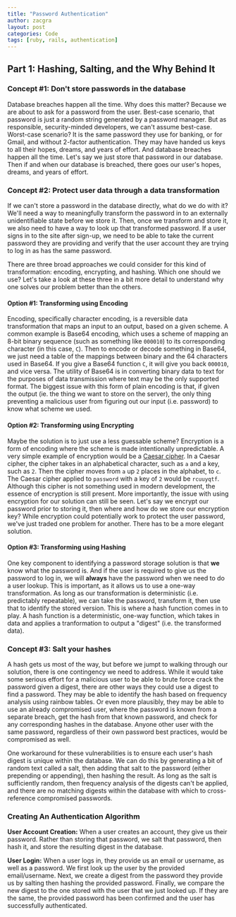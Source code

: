 ```yaml
---
title: "Password Authentication"
author: zacgra
layout: post
categories: Code
tags: [ruby, rails, authentication]
---
```


## Part 1: Hashing, Salting, and the Why Behind It

### Concept #1: Don't store passwords in the database

Database breaches happen all the time. Why does this matter? Because we are about to ask for a password from the user. Best-case scenario, that password is just a random string generated by a password manager. But as responsible, security-minded developers, we can't assume best-case. Worst-case scenario? It is the same password they use for banking, or for Gmail, and without 2-factor authentication. They may have handed us keys to all their hopes, dreams, and years of effort. And database breaches happen all the time. Let's say we just store that password in our database. Then if and when our database is breached, there goes our user's hopes, dreams, and years of effort.

### Concept #2: Protect user data through a data transformation

If we can't store a password in the database directly, what do we do with it? We'll need a way to meaningfully transform the password in to an externally unidentifiable state before we store it. Then, once we transform and store it, we also need to have a way to look up that transformed password. If a user signs in to the site after sign-up, we need to be able to take the current password they are providing and verify that the user account they are trying to log in as has the same password.

There are three broad approaches we could consider for this kind of transformation: encoding, encrypting, and hashing. Which one should we use? Let's take a look at these three in a bit more detail to understand why one solves our problem better than the others.

#### Option #1: Transforming using Encoding

Encoding, specifically character encoding, is a reversible data transformation that maps an input to an output, based on a given scheme. A common example is Base64 encoding, which uses a scheme of mapping an 8-bit binary sequence (such as something like `000010`) to its corresponding character (in this case, `C`). Then to encode or decode something in Base64, we just need a table of the mappings between binary and the 64 characters used in Base64. If you give a Base64 function `C`, it will give you back `000010`, and vice versa. The utility of Base64 is in converting binary data to text for the purposes of data transmission where text may be the only supported format. The biggest issue with this form of plain encoding is that, if given the output (ie. the thing we want to store on the server), the only thing preventing a malicious user from figuring out our input (i.e. password) to know what scheme we used.

#### Option #2: Transforming using Encrypting

Maybe the solution is to just use a less guessable scheme? Encryption is a form of encoding where the scheme is made intentionally unpredictable. A very simple example of encryption would be a [Caesar cipher](https://en.wikipedia.org/wiki/Caesar_cipher). In a Caesar cipher, the cipher takes in an alphabetical character, such as `a` and a key, such as `2`. Then the cipher moves from `a` up `2` places in the alphabet, to `c`. The Caesar cipher applied to `password` with a key of `2` would be `rcuuyqtf`. Although this cipher is not something used in modern development, the essence of encryption is still present. More importantly, the issue with using encryption for our solution can still be seen. Let's say we encrypt our password prior to storing it, then where and how do we store our encryption key? While encryption could potentially work to protect the user password, we've just traded one problem for another. There has to be a more elegant solution.

#### Option #3: Transforming using Hashing

One key component to identifying a password storage solution is that **we** know what the password is. And if the user is required to give us the password to log in, we will **always** have the password when we need to do a user lookup. This is important, as it allows us to use a one-way transformation. As long as our transformation is deterministic (i.e. predictably repeatable), we can take the password, transform it, then use that to identify the stored version. This is where a hash function comes in to play. A hash function is a deterministic, one-way function, which takes in data and applies a tranformation to output a "digest" (i.e. the transformed data).

### Concept #3: Salt your hashes

A hash gets us most of the way, but before we jumpt to walking through our solution, there is one contingency we need to address. While it would take some serious effort for a malicious user to be able to brute force crack the password given a digest, there are other ways they could use a digest to find a password. They may be able to identify the hash based on frequency analysis using rainbow tables. Or even more plausibly, they may be able to use an already compromised user, where the password is known from a separate breach, get the hash from that known password, and check for any corresponding hashes in the database. Anyone other user with the same password, regardless of their own password best practices, would be compromised as well.

One workaround for these vulnerabilities is to ensure each user's hash digest is unique within the database. We can do this by generating a bit of random text called a salt, then adding that salt to the password (either prepending or appending), then hashing the result. As long as the salt is sufficiently random, then frequency analysis of the digests can't be applied, and there are no matching digests within the database with which to cross-reference compromised passwords.

### Creating An Authentication Algorithm

**User Account Creation:**
When a user creates an account, they give us their password. Rather than storing that password, we salt that password, then hash it, and store the resulting digest in the database.

**User Login:**
When a user logs in, they provide us an email or username, as well as a password. We first look up the user by the provided email/username. Next, we create a digest from the password they provide us by salting then hashing the provided password. Finally, we compare the new digest to the one stored with the user that we just looked up. If they are the same, the provided password has been confirmed and the user has successfully authenticated.

